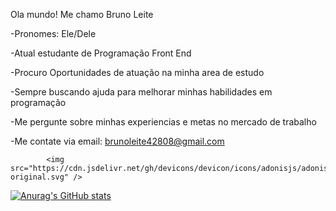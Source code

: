 Ola mundo!
Me chamo Bruno Leite

-Pronomes: Ele/Dele

-Atual estudante de Programação Front End

-Procuro Oportunidades de atuação na minha area de estudo

-Sempre buscando ajuda para melhorar minhas habilidades em programação

-Me pergunte sobre minhas experiencias e metas no mercado de trabalho

-Me contate via email: brunoleite42808@gmail.com


            <img src="https://cdn.jsdelivr.net/gh/devicons/devicon/icons/adonisjs/adonisjs-original.svg" />
          

[![Anurag's GitHub stats](https://github-readme-stats.vercel.app/api?username+BrunoLeitesantos)](https://github.com/anuraghazra/github-readme-stats)
